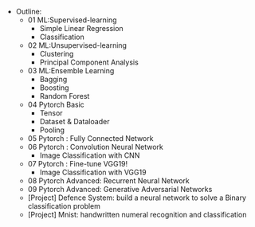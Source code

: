 - Outline:
  - 01 ML:Supervised-learning
    - Simple Linear Regression
    - Classification
  - 02 ML:Unsupervised-learning
    - Clustering
    - Principal Component Analysis
  - 03 ML:Ensemble Learning
    - Bagging
    - Boosting
    - Random Forest
  - 04 Pytorch Basic
    - Tensor
    - Dataset & Dataloader
    - Pooling
  - 05 Pytorch : Fully Connected Network
  - 06 Pytorch : Convolution Neural Network
    - Image Classification with CNN
  - 07 Pytorch : Fine-tune VGG19!
    - Image Classification with VGG19
  - 08 Pytorch Advanced: Recurrent Neural Network
  - 09 Pytorch Advanced: Generative Adversarial Networks
  - [Project] Defence System: build a neural network to solve a Binary classification problem
  - [Project] Mnist: handwritten numeral recognition and classification